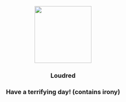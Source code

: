 <p align="center">
    <img src="https://raw.githubusercontent.com/PokeAPI/sprites/master/sprites/pokemon/294.png" width="150" height="150">
</p>
<h3 align="center"> <b>Loudred</b></h3>
<h3 align="center">Have a terrifying day! (contains irony)</h3>
